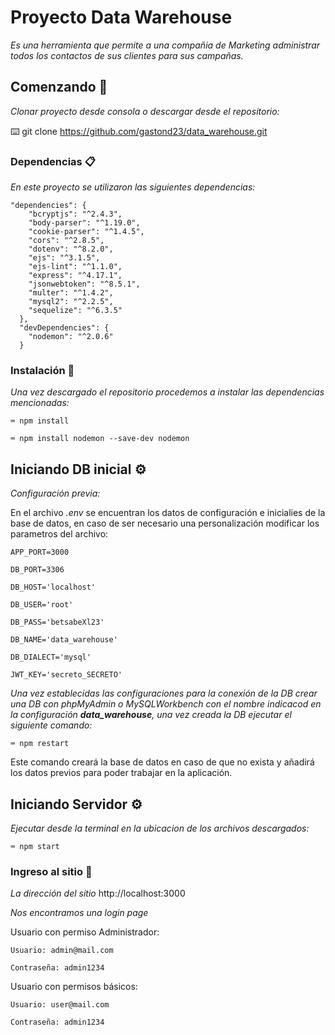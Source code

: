 # Proyecto Data Warehouse

_Es una herramienta que permite a una compañia de Marketing administrar todos los contactos de sus clientes para sus campañas._

## Comenzando 🚀

_Clonar proyecto desde consola o descargar desde el repositorio:_

⌨️  git clone https://github.com/gastond23/data_warehouse.git

### Dependencias 📋

_En este proyecto se utilizaron las siguientes dependencias:_

```
"dependencies": {
    "bcryptjs": "^2.4.3",
    "body-parser": "^1.19.0",
    "cookie-parser": "^1.4.5",
    "cors": "^2.8.5",
    "dotenv": "^8.2.0",
    "ejs": "^3.1.5",
    "ejs-lint": "^1.1.0",
    "express": "^4.17.1",
    "jsonwebtoken": "^8.5.1",
    "multer": "^1.4.2",
    "mysql2": "^2.2.5",
    "sequelize": "^6.3.5"
  },
  "devDependencies": {
    "nodemon": "^2.0.6"
  }
```

### Instalación 🔧

_Una vez descargado el repositorio procedemos a instalar las dependencias mencionadas:_

```
⌨️ npm install

⌨️ npm install nodemon --save-dev nodemon
```

## Iniciando DB inicial ⚙️

_Configuración previa:_

En el archivo _.env_ se encuentran los datos de configuración e inicialies de la base de datos, en caso de ser necesario una personalización modificar los parametros del archivo:

```
APP_PORT=3000

DB_PORT=3306

DB_HOST='localhost'

DB_USER='root'

DB_PASS='betsabeXl23'

DB_NAME='data_warehouse'

DB_DIALECT='mysql'

JWT_KEY='secreto_SECRETO'
```

_Una vez establecidas las configuraciones para la conexión de la DB crear una DB con phpMyAdmin o MySQLWorkbench con el nombre indicacod en la configuración **data_warehouse**, una vez creada la DB ejecutar el siguiente comando:_

```
⌨️ npm restart
```

Este comando creará la base de datos en caso de que no exista y añadirá los datos previos para poder trabajar en la aplicación.

## Iniciando Servidor ⚙️

_Ejecutar desde la terminal en la ubicacion de los archivos descargados:_

```
⌨️ npm start
```

### Ingreso al sitio 🔩

_La dirección del sitio_ http://localhost:3000

_Nos encontramos una login page_

Usuario con permiso Administrador:

```
Usuario: admin@mail.com

Contraseña: admin1234
```

Usuario con permisos básicos:

```
Usuario: user@mail.com

Contraseña: admin1234
```
